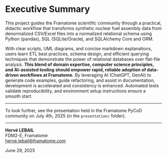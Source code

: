# Executive Summary

This project guides the Framatome scientific community through a practical, didactic workflow that transforms synthetic nuclear fuel assembly data from denormalized CSV/Excel files into a normalized relational schema using Python (pandas), SQL (SQLite/Oracle), and SQLAlchemy Core and ORM.

With clear scripts, UML diagrams, and concise markdown explanations, users learn ETL best practices, schema design, and efficient querying techniques that demonstrate the power of relational databases over flat-file analysis. **This blend of domain expertise, computer science principles, and AI-assisted tooling should empower rapid, reliable adoption of data-driven workflows at Framatome.** By leveraging AI (ChatGPT, GenAI) to generate code examples, guide refactoring, and assist in documentation, development is accelerated and consistency is enhanced. Automated tests validate reproducibility, and environment setup instructions ensure a smooth start.

---

To look further, see the presentation held in the Framatome PyCoD community on July 4th, 2025 (in the `presentation/` folder).

---

**Hervé LEBAIL**  
FDM2-E, Framatome  
herve.lebail@framatome.com  

June 29, 2025
